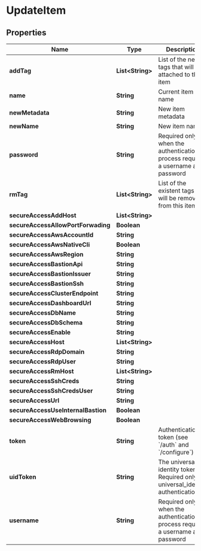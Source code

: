 

# UpdateItem

## Properties

Name | Type | Description | Notes
------------ | ------------- | ------------- | -------------
**addTag** | **List&lt;String&gt;** | List of the new tags that will be attached to this item |  [optional]
**name** | **String** | Current item name | 
**newMetadata** | **String** | New item metadata |  [optional]
**newName** | **String** | New item name |  [optional]
**password** | **String** | Required only when the authentication process requires a username and password |  [optional]
**rmTag** | **List&lt;String&gt;** | List of the existent tags that will be removed from this item |  [optional]
**secureAccessAddHost** | **List&lt;String&gt;** |  |  [optional]
**secureAccessAllowPortForwading** | **Boolean** |  |  [optional]
**secureAccessAwsAccountId** | **String** |  |  [optional]
**secureAccessAwsNativeCli** | **Boolean** |  |  [optional]
**secureAccessAwsRegion** | **String** |  |  [optional]
**secureAccessBastionApi** | **String** |  |  [optional]
**secureAccessBastionIssuer** | **String** |  |  [optional]
**secureAccessBastionSsh** | **String** |  |  [optional]
**secureAccessClusterEndpoint** | **String** |  |  [optional]
**secureAccessDashboardUrl** | **String** |  |  [optional]
**secureAccessDbName** | **String** |  |  [optional]
**secureAccessDbSchema** | **String** |  |  [optional]
**secureAccessEnable** | **String** |  |  [optional]
**secureAccessHost** | **List&lt;String&gt;** |  |  [optional]
**secureAccessRdpDomain** | **String** |  |  [optional]
**secureAccessRdpUser** | **String** |  |  [optional]
**secureAccessRmHost** | **List&lt;String&gt;** |  |  [optional]
**secureAccessSshCreds** | **String** |  |  [optional]
**secureAccessSshCredsUser** | **String** |  |  [optional]
**secureAccessUrl** | **String** |  |  [optional]
**secureAccessUseInternalBastion** | **Boolean** |  |  [optional]
**secureAccessWebBrowsing** | **Boolean** |  |  [optional]
**token** | **String** | Authentication token (see &#x60;/auth&#x60; and &#x60;/configure&#x60;) |  [optional]
**uidToken** | **String** | The universal identity token, Required only for universal_identity authentication |  [optional]
**username** | **String** | Required only when the authentication process requires a username and password |  [optional]



